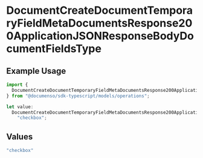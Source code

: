 # DocumentCreateDocumentTemporaryFieldMetaDocumentsResponse200ApplicationJSONResponseBodyDocumentFieldsType

## Example Usage

```typescript
import {
  DocumentCreateDocumentTemporaryFieldMetaDocumentsResponse200ApplicationJSONResponseBodyDocumentFieldsType,
} from "@documenso/sdk-typescript/models/operations";

let value:
  DocumentCreateDocumentTemporaryFieldMetaDocumentsResponse200ApplicationJSONResponseBodyDocumentFieldsType =
    "checkbox";
```

## Values

```typescript
"checkbox"
```